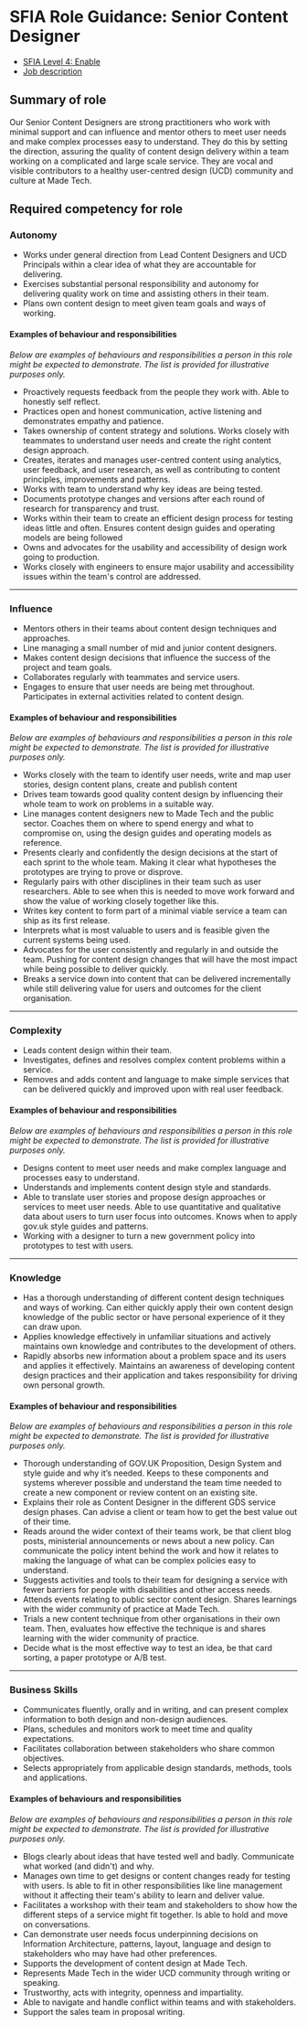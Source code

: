 # SFIA Role Guidance: Senior Content Designer
- [SFIA Level 4: Enable](https://sfia-online.org/en/sfia-7/responsibilities/level-4)
- [Job description](https://github.com/madetech/handbook/blob/main/roles/senior_content_designer.md)

## Summary of role
Our Senior Content Designers are strong practitioners who work with minimal support and can influence and mentor others to meet user needs and make complex processes easy to understand. They do this by setting the direction, assuring the quality of content design delivery within a team working on a complicated and large scale service. They are vocal and visible contributors to a healthy user-centred design (UCD) community and culture at Made Tech.

## Required competency for role
### Autonomy
- Works under general direction from Lead Content Designers and UCD Principals within a clear idea of what they are accountable for delivering.
- Exercises substantial personal responsibility and autonomy for delivering quality work on time and assisting others in their team.
- Plans own content design to meet given team goals and ways of working.

#### Examples of behaviour and responsibilities
_Below are examples of behaviours and responsibilities a person in this role might be expected to demonstrate. The list is provided for illustrative purposes only._
- Proactively requests feedback from the people they work with. Able to honestly self reflect.
- Practices open and honest communication, active listening and demonstrates empathy and patience.
- Takes ownership of content strategy and solutions. Works closely with teammates to understand user needs and create the right content design approach.
- Creates, iterates and manages user-centred content using analytics, user feedback, and user research, as well as contributing to content principles, improvements and patterns.
- Works with team to understand why key ideas are being tested.
- Documents prototype changes and versions after each round of research for transparency and trust.
- Works within their team to create an efficient design process for testing ideas little and often. Ensures content design guides and operating models are being followed
- Owns and advocates for the usability and accessibility of design work going to production.
- Works closely with engineers to ensure major usability and accessibility issues within the team's control are addressed.

---
 
### Influence
- Mentors others in their teams about content design techniques and approaches. 
- Line managing a small number of mid and junior content designers. 
- Makes content design decisions that influence the success of the project and team goals. 
- Collaborates regularly with teammates and service users. 
- Engages to ensure that user needs are being met throughout. Participates in external activities related to content design.

#### Examples of behaviour and responsibilities
_Below are examples of behaviours and responsibilities a person in this role might be expected to demonstrate. The list is provided for illustrative purposes only._
- Works closely with the team to identify user needs, write and map user stories, design content plans, create and publish content
- Drives team towards good quality content design by influencing their whole team to work on problems in a suitable way.
- Line manages content designers new to Made Tech and the public sector. Coaches them on where to spend energy and what to compromise on, using the design guides and operating models as reference.
- Presents clearly and confidently the design decisions at the start of each sprint to the whole team. Making it clear what hypotheses the prototypes are trying to prove or disprove.
- Regularly pairs with other disciplines in their team such as user researchers. Able to see when this is needed to move work forward and show the value of working closely together like this.
- Writes key content to form part of a minimal viable service a team can ship as its first release.
- Interprets what is most valuable to users and is feasible given the current systems being used.
- Advocates for the user consistently and regularly in and outside the team. Pushing for content design changes that will have the most impact while being possible to deliver quickly.
- Breaks a service down into content that can be delivered incrementally while still delivering value for users and outcomes for the client organisation.

---

### Complexity
- Leads content design within their team. 
- Investigates, defines and resolves complex content problems within a service. 
- Removes and adds content and language to make simple services that can be delivered quickly and improved upon with real user feedback. 

#### Examples of behaviour and responsibilities
_Below are examples of behaviours and responsibilities a person in this role might be expected to demonstrate. The list is provided for illustrative purposes only._
- Designs content to meet user needs and make complex language and processes easy to understand.
- Understands and implements content design style and standards.
- Able to translate user stories and propose design approaches or services to meet user needs. Able to use quantitative and qualitative data about users to turn user focus into outcomes. Knows when to apply gov.uk style guides and patterns.
- Working with a designer to turn a new government policy into prototypes to test with users.

---

### Knowledge
- Has a thorough understanding of different content design techniques and ways of working. Can either quickly apply their own content design knowledge of the public sector or have personal experience of it they can draw upon.
- Applies knowledge effectively in unfamiliar situations and actively maintains own knowledge and contributes to the development of others.
- Rapidly absorbs new information about a problem space and its users and applies it effectively.
Maintains an awareness of developing content design practices and their application and takes responsibility for driving own personal growth.

#### Examples of behaviour and responsibilities
_Below are examples of behaviours and responsibilities a person in this role might be expected to demonstrate. The list is provided for illustrative purposes only._
- Thorough understanding of GOV.UK Proposition, Design System and style guide and why it’s needed. Keeps to these components and systems wherever possible and understand the team time needed to create a new component or review content on an existing site.
- Explains their role as Content Designer in the different GDS service design phases. Can advise a client or team how to get the best value out of their time.
- Reads around the wider context of their teams work, be that client blog posts, ministerial announcements or news about a new policy. Can communicate the policy intent behind the work and how it relates to making the language of what can be complex policies easy to understand.
- Suggests activities and tools to their team for designing a service with fewer barriers for people with disabilities and other access needs.
- Attends events relating to public sector content design. Shares learnings with the wider community of practice at Made Tech.
- Trials a new content technique from other organisations in their own team. Then, evaluates how effective the technique is and shares learning with the wider community of practice.
- Decide what is the most effective way to test an idea, be that card sorting, a paper prototype or A/B test.

---

### Business Skills
- Communicates fluently, orally and in writing, and can present complex information to both design and non-design audiences.
- Plans, schedules and monitors work to meet time and quality expectations.
- Facilitates collaboration between stakeholders who share common objectives.
- Selects appropriately from applicable design standards, methods, tools and applications.

#### Examples of behaviours and responsibilities
_Below are examples of behaviours and responsibilities a person in this role might be expected to demonstrate. The list is provided for illustrative purposes only._
- Blogs clearly about ideas that have tested well and badly. Communicate what worked (and didn't) and why.
- Manages own time to get designs or content changes ready for testing with users. Is able to fit in other responsibilities like line management without it affecting their team's ability to learn and deliver value.
- Facilitates a workshop with their team and stakeholders to show how the different steps of a service might fit together. Is able to hold and move on conversations.
- Can demonstrate user needs focus underpinning decisions on Information Architecture, patterns, layout, language and design to stakeholders who may have had other preferences.
- Supports the development of content design at Made Tech.
- Represents Made Tech in the wider UCD community through writing or speaking. 
- Trustworthy, acts with integrity, openness and impartiality. 
- Able to navigate and handle conflict within teams and with stakeholders.
- Support the sales team in proposal writing. 
